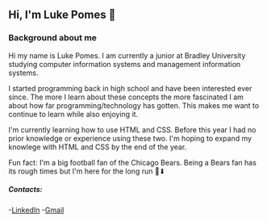 ## Hi, I'm Luke Pomes 👋

### Background about me
Hi my name is Luke Pomes. I am currently a junior at Bradley University studying computer information systems and management information systems.

I started programming back in high school and have been interested ever since. The more I learn about these concepts the more fascinated I am about how far programming/technology has gotten. This makes me want to continue to learn while also enjoying it.

I'm currently learning how to use HTML and CSS. Before this year I had no prior knowledge or experience using these two. I'm hoping to expand my knowlege with HTML and CSS by the end of the year.

Fun fact: I'm a big football fan of the Chicago Bears. Being a Bears fan has its rough times but I'm here for the long run 🐻⬇

##### Contacts:
-<a href="www.linkedin.com/in/luke-pomes-9ab721250" target="_blank">LinkedIn</a>
-<a href="mailto:lgpomes@gmail.com" target="_blank">Gmail</a>